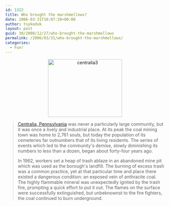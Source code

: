 ```yaml
---
id: 1322
title: Who brought the marshmellows?
date: 2006-03-31T10:07:58+00:00
author: tsykoduk
layout: post
guid: 30/2008/12/27/who-brought-the-marshmellows
permalink: /2006/03/31/who-brought-the-marshmellows/
categories:
  - Fun!
---
```

<div style="text-align: center"><a title="Photo Sharing" href="http://www.flickr.com/photos/tsykoduk/121549615/"><img width="234" height="183" alt="centralia3" src="http://static.flickr.com/39/121549615_aeea77f91a_o.jpg" /></a></div>
<blockquote><a href="http://www.damninteresting.com/?p=479">Centralia, Pennsylvania</a> was never a particularly large community, but it was once a lively and industrial place. At its peak the coal mining town was home to 2,761 souls, but today the population of its cemeteries far outnumbers that of its living residents. The series of events which led to the community's demise, slowly diminishing its numbers to less than a dozen, began about forty-four years ago.

<p>In 1962, workers set a heap of trash ablaze in an abandoned mine pit which was used as the borough's landfill. The burning of excess trash was a common practice, yet at that particular time and place there existed a dangerous condition: an exposed vein of anthracite coal. The highly flammable mineral was unexpectedly ignited by the trash fire, prompting a quick effort to put it out. The flames on the surface were successfully extinguished, but unbeknownst to the fire fighters, the coal continued to burn underground.</blockquote></p>